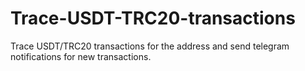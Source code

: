 # Trace-USDT-TRC20-transactions
Trace USDT/TRC20 transactions for the address and send telegram notifications for new transactions.
